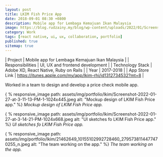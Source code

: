 ```yaml
---
layout: post
title: LKIM Fish Price App
date: 2018-09-01 08:30 +0800
description: Mobile app for Lembaga Kemajuan Ikan Malaysia
image: https://blog.rudzainy.my/blog/wp-content/uploads/2022/01/Screenshot-2022-01-27-at-3.11.13-PM-1-2048x890.jpg
category: Work
tags: [react native, ui, ux, collaboration, portfolio]
published: true
sitemap: true
---
```


| Project | Mobile app for Lembaga Kemajuan Ikan Malaysia |
| Responsibilities | UI, UX and frontend development |
| Technology Stack | Adobe XD, React Native, Ruby on Rails |
| Year | 2017-2018 |
| App Store Link | https://itunes.apple.com/my/app/lkim-rhi/id1312734532?mt=8 |

Worked in a team to design and develop a price check mobile app.

{ % responsive_image path: assets/img/portfolio/lkim/Screenshot-2022-01-27-at-3-11-13-PM-1-1024x445.jpeg alt: "Mockup design of LKIM Fish Price app." %}
*Mockup design of LKIM Fish Price app.*

{ % responsive_image path: assets/img/portfolio/lkim/Screenshot-2022-01-27-at-3-14-21-PM-1024x668.jpeg alt: "UI sketches fo LKIM Fish Price app." %}
*UI sketches fo LKIM Fish Price app.*

{ % responsive_image path: assets/img/portfolio/lkim/21462649_10155102992728460_2795738114477470255_n.jpeg alt: "The team working on the app." %}
*The team working on the app.*